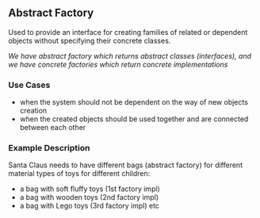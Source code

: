 ## Abstract Factory

Used to provide an interface for creating families of related or dependent 
objects without specifying their concrete classes.

_We have abstract factory which returns abstract classes (interfaces),
and we have concrete factories which return concrete implementations_

### Use Cases
* when the system should not be dependent on the way of new objects creation
* when the created objects should be used together and are connected between each other

### Example Description

Santa Claus needs to have different bags (abstract factory) for different 
material types of toys for different children:
* a bag with soft fluffy toys (1st factory impl)
* a bag with wooden toys (2nd factory impl)
* a bag with Lego toys (3rd factory impl)
etc